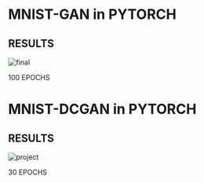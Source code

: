 # MNIST-GAN in PYTORCH
## RESULTS

![final](https://user-images.githubusercontent.com/48057022/68598461-dca31d80-04c4-11ea-85ee-74892314c93c.gif)

100 EPOCHS

# MNIST-DCGAN in PYTORCH
## RESULTS

![project](https://user-images.githubusercontent.com/48057022/68599041-dd887f00-04c5-11ea-925b-d00ff5785ce2.gif)

30 EPOCHS

